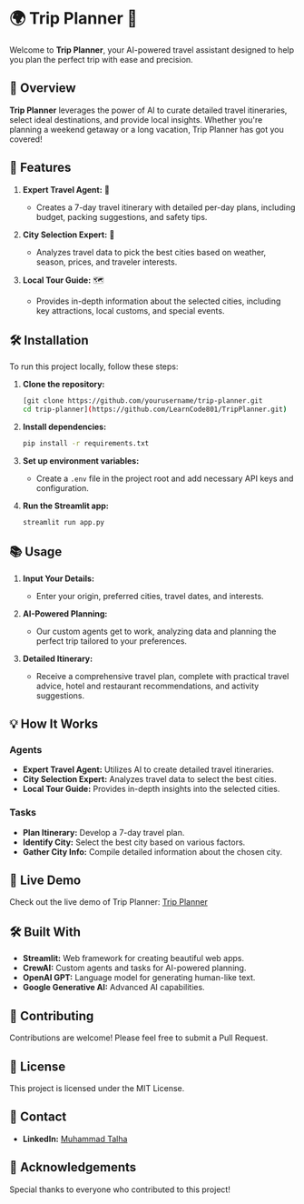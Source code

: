 # 🌍 Trip Planner 🚀

Welcome to **Trip Planner**, your AI-powered travel assistant designed to help you plan the perfect trip with ease and precision.

## 📝 Overview

**Trip Planner** leverages the power of AI to curate detailed travel itineraries, select ideal destinations, and provide local insights. Whether you're planning a weekend getaway or a long vacation, Trip Planner has got you covered!

## 🎯 Features

1. **Expert Travel Agent:** 🏨
   - Creates a 7-day travel itinerary with detailed per-day plans, including budget, packing suggestions, and safety tips.

2. **City Selection Expert:** 🌆
   - Analyzes travel data to pick the best cities based on weather, season, prices, and traveler interests.

3. **Local Tour Guide:** 🗺️
   - Provides in-depth information about the selected cities, including key attractions, local customs, and special events.

## 🛠️ Installation

To run this project locally, follow these steps:

1. **Clone the repository:**
    ```sh
    [git clone https://github.com/yourusername/trip-planner.git
    cd trip-planner](https://github.com/LearnCode801/TripPlanner.git)
    ```

2. **Install dependencies:**
    ```sh
    pip install -r requirements.txt
    ```

3. **Set up environment variables:**
    - Create a `.env` file in the project root and add necessary API keys and configuration.

4. **Run the Streamlit app:**
    ```sh
    streamlit run app.py
    ```

## 📚 Usage

1. **Input Your Details:**
   - Enter your origin, preferred cities, travel dates, and interests.

2. **AI-Powered Planning:**
   - Our custom agents get to work, analyzing data and planning the perfect trip tailored to your preferences.

3. **Detailed Itinerary:**
   - Receive a comprehensive travel plan, complete with practical travel advice, hotel and restaurant recommendations, and activity suggestions.

## 💡 How It Works

### Agents

- **Expert Travel Agent:** Utilizes AI to create detailed travel itineraries.
- **City Selection Expert:** Analyzes travel data to select the best cities.
- **Local Tour Guide:** Provides in-depth insights into the selected cities.

### Tasks

- **Plan Itinerary:** Develop a 7-day travel plan.
- **Identify City:** Select the best city based on various factors.
- **Gather City Info:** Compile detailed information about the chosen city.

## 🔗 Live Demo

Check out the live demo of Trip Planner: [Trip Planner](https://tripplanner-infcuozcjrf6yhsxa3krzi.streamlit.app/)

## 🛠️ Built With

- **Streamlit:** Web framework for creating beautiful web apps.
- **CrewAI:** Custom agents and tasks for AI-powered planning.
- **OpenAI GPT:** Language model for generating human-like text.
- **Google Generative AI:** Advanced AI capabilities.

## 🤝 Contributing

Contributions are welcome! Please feel free to submit a Pull Request.

## 📝 License

This project is licensed under the MIT License.

## 📧 Contact

- **LinkedIn:** [Muhammad Talha](https://www.linkedin.com/in/muhammad-talha-806126234/)

## 🎉 Acknowledgements

Special thanks to everyone who contributed to this project!
